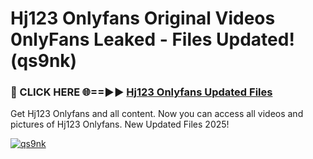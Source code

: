 # Hj123 Onlyfans Original Videos 0nlyFans Leaked - Files Updated! (qs9nk)

<h3>🔴 CLICK HERE 🌐==►► <a href="https://tinyurl.com/2m67pmp6" rel="nofollow">Hj123 Onlyfans Updated Files</a></h3>

Get Hj123 Onlyfans and all content. Now you can access all videos and pictures of Hj123 Onlyfans. New Updated Files 2025!

[![qs9nk](https://i.imgur.com/H4QAA4z.gif)](https://tinyurl.com/2m67pmp6)
